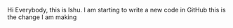 Hi Everybody, this is Ishu. I am starting to write a new code in GitHub
this is the change I am making
